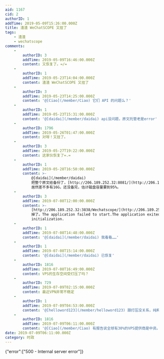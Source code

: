 ```yaml
---
aid: 1167
cid: 2
authorID: 1
addTime: 2019-05-09T15:26:00.000Z
title: 渣渣 WeChatSCOPE 又挂了
tags:
    - 渣渣
    - wechatscope
comments:
    -
        authorID: 3
        addTime: 2019-05-09T16:46:00.000Z
        content: 又恢复了。=/=
    -
        authorID: 1
        addTime: 2019-05-23T14:04:00.000Z
        content: 渣渣 WeChatSCOPE 又挂了
    -
        authorID: 3
        addTime: 2019-05-23T14:25:00.000Z
        content: '@[Ciao](/member/Ciao) 它们 API 的问题么？'
    -
        authorID: 1
        addTime: 2019-05-23T15:31:00.000Z
        content: '@[daidai](/member/daidai) api没问题，原文托管老是error'
    -
        authorID: 1796
        addTime: 2019-05-26T01:47:00.000Z
        content: 对呀！又挂了。
    -
        authorID: 3
        addTime: 2019-05-27T19:22:00.000Z
        content: 这家伙恢复了=.=
    -
        authorID: 1
        addTime: 2019-05-28T16:50:00.000Z
        content: >-
            @[daidai](/member/daidai)
            把整个原文给备份了，[http://206.189.252.32:8081/](http://206.189.252.32:8081/)
            居然差不多有16G，还没备完，估计磁盘容量要到95%。
    -
        authorID: 3
        addTime: 2019-07-08T12:00:00.000Z
        content: >-
            [http://206.189.252.32:3838/Wechatscope/](http://206.189.252.32:3838/Wechatscope/)
            掉了。The application failed to start.The application exited during
            initialization.
    -
        authorID: 1
        addTime: 2019-07-08T14:48:00.000Z
        content: '@[daidai](/member/daidai) 我看看……'
    -
        authorID: 1
        addTime: 2019-07-08T15:14:00.000Z
        content: '@[daidai](/member/daidai) 已恢复'
    -
        authorID: 1816
        addTime: 2019-07-08T16:49:00.000Z
        content: VPS的生存空间受打压了吗？
    -
        authorID: 729
        addTime: 2019-07-09T02:15:00.000Z
        content: 最近VPN非常不稳定
    -
        authorID: 1
        addTime: 2019-07-09T04:53:00.000Z
        content: '@[helloword123](/member/helloword123) 跟打压没关系，纯粹服务器资源不够了，扩容就解决问题了。'
    -
        authorID: 1816
        addTime: 2019-07-09T06:11:00.000Z
        content: '@[Ciao](/member/Ciao) 有报告说全球有30%的VPS提供商是中资。'
date: 2019-07-09T06:11:00.000Z
category: 时政
---
```


{"error":\["500 - Internal server error"\]}
